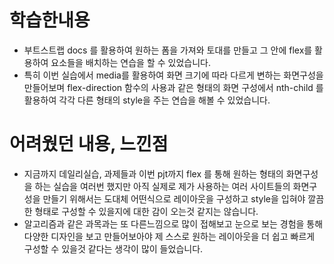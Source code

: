 # 학습한내용
- 부트스트랩 docs 를 활용하여 원하는 폼을 가져와 토대를 만들고 그 안에 flex를 활용하여 요소들을 배치하는 연습을 할 수 있었습니다.
- 특히 이번 실습에서 media를 활용하여 화면 크기에 따라 다르게 변하는 화면구성을 만들어보며 flex-direction 함수의 사용과 같은 형태의 화면 구성에서 nth-child 를 활용하여 각각 다른 형태의 style을 주는 연습을 해볼 수 있었습니다.
  
# 어려웠던 내용, 느낀점
- 지금까지 데일리실습, 과제들과 이번 pjt까지 flex 를 통해 원하는 형태의 화면구성을 하는 실습을 여러번 했지만 아직 실제로 제가 사용하는 여러 사이트들의 화면구성을 만들기 위해서는 도대체 어떤식으로 레이아웃을 구성하고 style을 입혀야 깔끔한 형태로 구성할 수 있을지에 대한 감이 오는것 같지는 않습니다.
- 알고리즘과 같은 과목과는 또 다른느낌으로 많이 접해보고 눈으로 보는 경험을 통해 다양한 디자인을 보고 만들어보아야 제 스스로 원하는 레이아웃을 더 쉽고 빠르게 구성할 수 있을것 같다는 생각이 많이 들었습니다.
